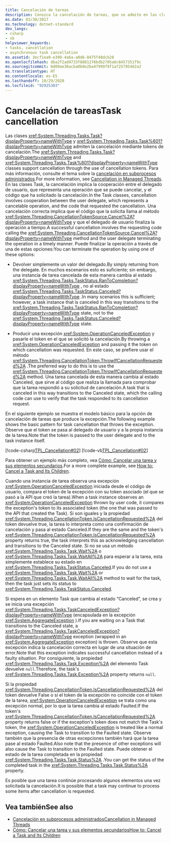 ```yaml
---
title: Cancelación de tareas
description: Conozca la cancelación de tareas, que se admite en las clases Task y Task<TResult> mediante el uso de tokens de cancelación en .NET.
ms.date: 03/30/2017
ms.technology: dotnet-standard
dev_langs:
- csharp
- vb
helpviewer_keywords:
- tasks, cancellation
- asynchronous task cancellation
ms.assetid: 3ecf1ea9-e399-4a6a-a0d6-8475f48dcb28
ms.openlocfilehash: dba2f2ad9733f8881276bdb2705a6c8457351f9c
ms.sourcegitcommit: 6d09ae36acba0b0e2ba47999f8f1a725795462a2
ms.translationtype: HT
ms.contentlocale: es-ES
ms.lasthandoff: 10/29/2020
ms.locfileid: "92925303"
---
```

# <a name="task-cancellation"></a><span data-ttu-id="8e510-103">Cancelación de tareas</span><span class="sxs-lookup"><span data-stu-id="8e510-103">Task cancellation</span></span>

<span data-ttu-id="8e510-104">Las clases <xref:System.Threading.Tasks.Task?displayProperty=nameWithType> y <xref:System.Threading.Tasks.Task%601?displayProperty=nameWithType> admiten la cancelación mediante tokens de cancelación.</span><span class="sxs-lookup"><span data-stu-id="8e510-104">The <xref:System.Threading.Tasks.Task?displayProperty=nameWithType> and <xref:System.Threading.Tasks.Task%601?displayProperty=nameWithType> classes support cancellation through the use of cancellation tokens.</span></span> <span data-ttu-id="8e510-105">Para más información, consulte el tema sobre la [cancelación en subprocesos administrados](../threading/cancellation-in-managed-threads.md).</span><span class="sxs-lookup"><span data-stu-id="8e510-105">For more information, see [Cancellation in Managed Threads](../threading/cancellation-in-managed-threads.md).</span></span> <span data-ttu-id="8e510-106">En las clases Task, la cancelación implica la cooperación entre el delegado de usuario, que representa una operación que se puede cancelar, y el código que ha solicitado la cancelación.</span><span class="sxs-lookup"><span data-stu-id="8e510-106">In the Task classes, cancellation involves cooperation between the user delegate, which represents a cancelable operation, and the code that requested the cancellation.</span></span> <span data-ttu-id="8e510-107">Una cancelación correcta implica que el código que la solicita llama al método <xref:System.Threading.CancellationTokenSource.Cancel%2A?displayProperty=nameWithType> y que el delegado de usuario finaliza la operación a tiempo.</span><span class="sxs-lookup"><span data-stu-id="8e510-107">A successful cancellation involves the requesting code calling the <xref:System.Threading.CancellationTokenSource.Cancel%2A?displayProperty=nameWithType> method and the user delegate terminating the operation in a timely manner.</span></span> <span data-ttu-id="8e510-108">Puede finalizar la operación a través de una de estas opciones:</span><span class="sxs-lookup"><span data-stu-id="8e510-108">You can terminate the operation by using one of these options:</span></span>  
  
- <span data-ttu-id="8e510-109">Devolver simplemente un valor del delegado.</span><span class="sxs-lookup"><span data-stu-id="8e510-109">By simply returning from the delegate.</span></span> <span data-ttu-id="8e510-110">En muchos escenarios esto es suficiente; sin embargo, una instancia de tarea cancelada de esta manera cambia al estado <xref:System.Threading.Tasks.TaskStatus.RanToCompletion?displayProperty=nameWithType> , no al estado <xref:System.Threading.Tasks.TaskStatus.Canceled?displayProperty=nameWithType> .</span><span class="sxs-lookup"><span data-stu-id="8e510-110">In many scenarios this is sufficient; however, a task instance that is canceled in this way transitions to the <xref:System.Threading.Tasks.TaskStatus.RanToCompletion?displayProperty=nameWithType> state, not to the <xref:System.Threading.Tasks.TaskStatus.Canceled?displayProperty=nameWithType> state.</span></span>  
  
- <span data-ttu-id="8e510-111">Producir una excepción <xref:System.OperationCanceledException> y pasarle el token en el que se solicitó la cancelación.</span><span class="sxs-lookup"><span data-stu-id="8e510-111">By throwing a <xref:System.OperationCanceledException> and passing it the token on which cancellation was requested.</span></span> <span data-ttu-id="8e510-112">En este caso, se prefiere usar el método <xref:System.Threading.CancellationToken.ThrowIfCancellationRequested%2A> .</span><span class="sxs-lookup"><span data-stu-id="8e510-112">The preferred way to do this is to use the <xref:System.Threading.CancellationToken.ThrowIfCancellationRequested%2A> method.</span></span> <span data-ttu-id="8e510-113">Una tarea cancelada de esta manera cambia al estado Canceled, que sirve al código que realiza la llamada para comprobar que la tarea respondió a su solicitud de cancelación.</span><span class="sxs-lookup"><span data-stu-id="8e510-113">A task that is canceled in this way transitions to the Canceled state, which the calling code can use to verify that the task responded to its cancellation request.</span></span>  
  
 <span data-ttu-id="8e510-114">En el siguiente ejemplo se muestra el modelo básico para la opción de cancelación de tareas que produce la excepción.</span><span class="sxs-lookup"><span data-stu-id="8e510-114">The following example shows the basic pattern for task cancellation that throws the exception.</span></span> <span data-ttu-id="8e510-115">Observe que el token se pasa al delegado de usuario y a la propia instancia de la tarea.</span><span class="sxs-lookup"><span data-stu-id="8e510-115">Note that the token is passed to the user delegate and to the task instance itself.</span></span>  
  
 [!code-csharp[TPL_Cancellation#02](../../../samples/snippets/csharp/VS_Snippets_Misc/tpl_cancellation/cs/snippet02.cs#02)]
 [!code-vb[TPL_Cancellation#02](../../../samples/snippets/visualbasic/VS_Snippets_Misc/tpl_cancellation/vb/module1.vb#02)]  
  
 <span data-ttu-id="8e510-116">Para obtener un ejemplo más completo, vea [Cómo: Cancelar una tarea y sus elementos secundarios](how-to-cancel-a-task-and-its-children.md).</span><span class="sxs-lookup"><span data-stu-id="8e510-116">For a more complete example, see [How to: Cancel a Task and Its Children](how-to-cancel-a-task-and-its-children.md).</span></span>  
  
 <span data-ttu-id="8e510-117">Cuando una instancia de tarea observa una excepción <xref:System.OperationCanceledException> iniciada desde el código de usuario, compara el token de la excepción con su token asociado (el que se pasó a la API que creó la tarea).</span><span class="sxs-lookup"><span data-stu-id="8e510-117">When a task instance observes an <xref:System.OperationCanceledException> thrown by user code, it compares the exception's token to its associated token (the one that was passed to the API that created the Task).</span></span> <span data-ttu-id="8e510-118">Si son iguales y la propiedad <xref:System.Threading.CancellationToken.IsCancellationRequested%2A> del token devuelve true, la tarea lo interpreta como una confirmación de cancelación y pasa al estado Canceled.</span><span class="sxs-lookup"><span data-stu-id="8e510-118">If they are the same and the token's <xref:System.Threading.CancellationToken.IsCancellationRequested%2A> property returns true, the task interprets this as acknowledging cancellation and transitions to the Canceled state.</span></span> <span data-ttu-id="8e510-119">Si no se usa un método <xref:System.Threading.Tasks.Task.Wait%2A> o <xref:System.Threading.Tasks.Task.WaitAll%2A> para esperar a la tarea, esta simplemente establece su estado en <xref:System.Threading.Tasks.TaskStatus.Canceled>.</span><span class="sxs-lookup"><span data-stu-id="8e510-119">If you do not use a <xref:System.Threading.Tasks.Task.Wait%2A> or <xref:System.Threading.Tasks.Task.WaitAll%2A> method to wait for the task, then the task just sets its status to <xref:System.Threading.Tasks.TaskStatus.Canceled>.</span></span>  
  
 <span data-ttu-id="8e510-120">Si espera en un elemento Task que cambia al estado “Canceled”, se crea y se inicia una excepción <xref:System.Threading.Tasks.TaskCanceledException?displayProperty=nameWithType> (encapsulada en la excepción <xref:System.AggregateException> ).</span><span class="sxs-lookup"><span data-stu-id="8e510-120">If you are waiting on a Task that transitions to the Canceled state, a <xref:System.Threading.Tasks.TaskCanceledException?displayProperty=nameWithType> exception (wrapped in an <xref:System.AggregateException> exception) is thrown.</span></span> <span data-ttu-id="8e510-121">Observe que esta excepción indica la cancelación correcta en lugar de una situación de error.</span><span class="sxs-lookup"><span data-stu-id="8e510-121">Note that this exception indicates successful cancellation instead of a faulty situation.</span></span> <span data-ttu-id="8e510-122">Por consiguiente, la propiedad <xref:System.Threading.Tasks.Task.Exception%2A> del elemento Task devuelve `null`.</span><span class="sxs-lookup"><span data-stu-id="8e510-122">Therefore, the task's <xref:System.Threading.Tasks.Task.Exception%2A> property returns `null`.</span></span>  
  
 <span data-ttu-id="8e510-123">Si la propiedad <xref:System.Threading.CancellationToken.IsCancellationRequested%2A> del token devuelve False o si el token de la excepción no coincide con el token de la tarea, <xref:System.OperationCanceledException> se trata como una excepción normal, por lo que la tarea cambia al estado Faulted.</span><span class="sxs-lookup"><span data-stu-id="8e510-123">If the token's <xref:System.Threading.CancellationToken.IsCancellationRequested%2A> property returns false or if the exception's token does not match the Task's token, the <xref:System.OperationCanceledException> is treated like a normal exception, causing the Task to transition to the Faulted state.</span></span> <span data-ttu-id="8e510-124">Observe también que la presencia de otras excepciones también hará que la tarea pase al estado Faulted.</span><span class="sxs-lookup"><span data-stu-id="8e510-124">Also note that the presence of other exceptions will also cause the Task to transition to the Faulted state.</span></span> <span data-ttu-id="8e510-125">Puede obtener el estado de la tarea completada en la propiedad <xref:System.Threading.Tasks.Task.Status%2A> .</span><span class="sxs-lookup"><span data-stu-id="8e510-125">You can get the status of the completed task in the <xref:System.Threading.Tasks.Task.Status%2A> property.</span></span>  
  
 <span data-ttu-id="8e510-126">Es posible que una tarea continúe procesando algunos elementos una vez solicitada la cancelación.</span><span class="sxs-lookup"><span data-stu-id="8e510-126">It is possible that a task may continue to process some items after cancellation is requested.</span></span>  
  
## <a name="see-also"></a><span data-ttu-id="8e510-127">Vea también</span><span class="sxs-lookup"><span data-stu-id="8e510-127">See also</span></span>

- [<span data-ttu-id="8e510-128">Cancelación en subprocesos administrados</span><span class="sxs-lookup"><span data-stu-id="8e510-128">Cancellation in Managed Threads</span></span>](../threading/cancellation-in-managed-threads.md)
- [<span data-ttu-id="8e510-129">Cómo: Cancelar una tarea y sus elementos secundarios</span><span class="sxs-lookup"><span data-stu-id="8e510-129">How to: Cancel a Task and Its Children</span></span>](how-to-cancel-a-task-and-its-children.md)
